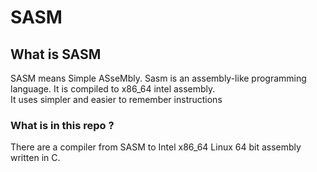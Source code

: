 # SASM

## What is SASM

SASM means Simple ASseMbly.
Sasm is an assembly-like programming language. It is compiled to x86_64 intel assembly.  
It uses simpler and easier to remember instructions

### What is in this repo ?
There are a compiler from SASM to Intel x86_64 Linux 64 bit assembly written in C.
